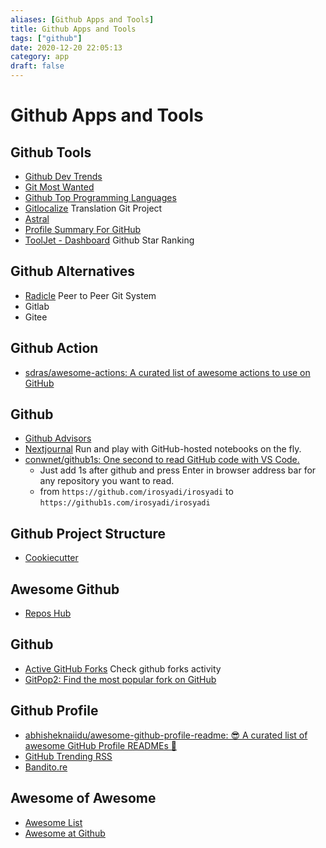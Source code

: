 ```yaml
---
aliases: [Github Apps and Tools]
title: Github Apps and Tools
tags: ["github"]
date: 2020-12-20 22:05:13
category: app
draft: false
---
```


# Github Apps and Tools

## Github Tools

- [Github Dev Trends](https://www.baresquare.com/github-devtrends/)
- [Git Most Wanted](https://gitmostwanted.com/)
- [Github Top Programming Languages](https://githut.info/)
- [Gitlocalize](https://gitlocalize.com/) Translation Git Project
- [Astral](https://app.astralapp.com/auth)
- [Profile Summary For GitHub](https://profile-summary-for-github.com/search)
- [ToolJet - Dashboard](https://app.tooljet.io/applications/github-star-ranking) Github Star Ranking

## Github Alternatives

- [Radicle](http://radicle.xyz/#/beta) Peer to Peer Git System
- Gitlab
- Gitee

## Github Action

- [sdras/awesome-actions: A curated list of awesome actions to use on GitHub](https://github.com/sdras/awesome-actions)

## Github

- [Github Advisors](https://education.github.com/teachers/advisors)
- [Nextjournal](https://github.nextjournal.com/) Run and play with GitHub-hosted notebooks on the fly.
- [conwnet/github1s: One second to read GitHub code with VS Code.](https://github.com/conwnet/github1s)
    - Just add 1s after github and press Enter in browser address bar for any repository you want to read.
    - from `https://github.com/irosyadi/irosyadi` to `https://github1s.com/irosyadi/irosyadi`
    

## Github Project Structure

- [Cookiecutter](https://drivendata.github.io/cookiecutter-data-science/)

## Awesome Github

- [Repos Hub](https://reposhub.com/)

## Github

- [Active GitHub Forks](https://techgaun.github.io/active-forks/index.html) Check github forks activity
- [GitPop2: Find the most popular fork on GitHub](http://gitpop2.herokuapp.com/)

## Github Profile

- [abhisheknaiidu/awesome-github-profile-readme: 😎 A curated list of awesome GitHub Profile READMEs 📝](https://github.com/abhisheknaiidu/awesome-github-profile-readme)
- [GitHub Trending RSS](https://mshibanami.github.io/GitHubTrendingRSS/)
- [Bandito.re](https://bandito.re/)

## Awesome of Awesome

- [Awesome List](https://awesomelists.top/)
- [Awesome at Github](https://github.com/sindresorhus/awesome)
